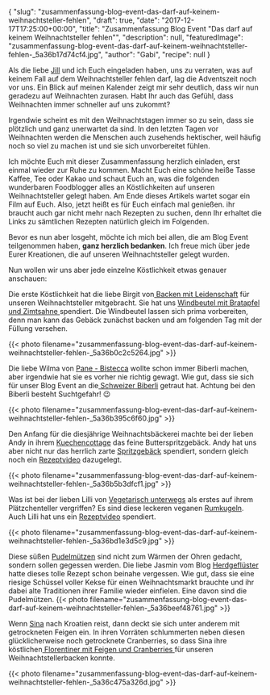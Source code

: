 {
    "slug": "zusammenfassung-blog-event-das-darf-auf-keinem-weihnachtsteller-fehlen",
    "draft": true,
    "date": "2017-12-17T17:25:00+00:00",
    "title": "Zusammenfassung Blog Event \"Das darf auf keinem Weihnachtsteller fehlen\"",
    "description": null,
    "featuredImage": "zusammenfassung-blog-event-das-darf-auf-keinem-weihnachtsteller-fehlen-_5a36b17d74cf4.jpg",
    "author": "Gabi",
    "recipe": null
}

Als die liebe [Jill](http://www.kleineskuliversum.com/ "Jill") und ich Euch eingeladen haben, uns zu verraten, was auf keinem Fall auf dem Weihnachtsteller fehlen darf, lag die Adventszeit noch vor uns. Ein Blick auf meinen Kalender zeigt mir sehr deutlich, dass wir nun geradezu auf Weihnachten zurasen. Habt Ihr auch das Gefühl, dass Weihnachten immer schneller auf uns zukommt?

Irgendwie scheint es mit den Weihnachtstagen immer so zu sein, dass sie plötzlich und ganz unerwartet da sind. In den letzten Tagen vor Weihnachten werden die Menschen auch zusehends hektischer, weil häufig noch so viel zu machen ist und sie sich unvorbereitet fühlen.

Ich möchte Euch mit dieser Zusammenfassung herzlich einladen, erst einmal wieder zur Ruhe zu kommen. Macht Euch eine schöne heiße Tasse Kaffee, Tee oder Kakao und schaut Euch an, was die folgenden wunderbaren Foodblogger alles an Köstlichkeiten auf unseren Weihnachtsteller gelegt haben. Am Ende dieses Artikels wartet sogar ein Film auf Euch. Also, jetzt heißt es für Euch einfach mal genießen. ihr braucht auch gar nicht mehr nach Rezepten zu suchen, denn Ihr erhaltet die Links zu sämtlichen Rezepten natürlich gleich im Folgenden.

Bevor es nun aber losgeht, möchte ich mich bei allen, die am Blog Event teilgenommen haben, **ganz herzlich bedanken**. Ich freue mich über jede Eurer Kreationen, die auf unseren Weihnachtsteller gelegt wurden.

Nun wollen wir uns aber jede einzelne Köstlichkeit etwas genauer anschauen:

Die erste Köstlichkeit hat die liebe Birgit von[ Backen mit Leidenschaft](https://backenmitleidenschaftblog.wordpress.com/ " Backen mit Leidenschaft") für unseren Weihnachtsteller mitgebracht. Sie hat uns [Windbeutel mit Bratapfel und Zimtsahne ](https://backenmitleidenschaftblog.wordpress.com/2017/11/29/windbeutel-mit-bratapfel-und-zimtsahne/ "Windbeutel mit Bratapfel und Zimtsahne ")spendiert. Die Windbeutel lassen sich prima vorbereiten, denn man kann das Gebäck zunächst backen und am folgenden Tag mit der Füllung versehen.

{{< photo filename="zusammenfassung-blog-event-das-darf-auf-keinem-weihnachtsteller-fehlen-_5a36b0c2c5264.jpg" >}}

Die liebe Wilma von [Pane - Bistecca](http://pane-bistecca.com/index.html "Pane - Bistecca") wollte schon immer Biberli machen, aber irgendwie hat sie es vorher nie richtig gewagt. Wie gut, dass sie sich für unser Blog Event an die[ Schweizer Biberli](http://pane-bistecca.com/rezepte-recipe-blog/schweizer-biberli " Schweizer Biberli") getraut hat. Achtung bei den Biberli besteht Suchtgefahr! 😉

{{< photo filename="zusammenfassung-blog-event-das-darf-auf-keinem-weihnachtsteller-fehlen-_5a36b395c6f60.jpg" >}}

Den Anfang für die diesjährige Weihnachtsbäckerei machte bei der lieben Andy in ihrem [Kuechencottage](http://kuechencottage.de/ "Kuechencottage") das feine Butterspritzgebäck. Andy hat uns aber nicht nur das herrlich zarte [Spritzgebäck](http://kuechencottage.de/butterspritzgebaeck/ "Spritzgebäck") spendiert, sondern gleich noch ein [Rezeptvideo](https://www.youtube.com/watch?v=xJf6mHNcp-E "Rezeptvideo") dazugelegt.

{{< photo filename="zusammenfassung-blog-event-das-darf-auf-keinem-weihnachtsteller-fehlen-_5a36b5b3dfcf1.jpg" >}}

Was ist bei der lieben Lilli von [Vegetarisch unterwegs](http://vegetarisch-unterwegs.blogspot.de/ "Vegetarisch unterwegs") als erstes auf ihrem Plätzchenteller vergriffen? Es sind diese leckeren veganen [Rumkugeln](http://vegetarisch-unterwegs.blogspot.de/2017/12/weihnachtliche-rumkugeln-black-white.html "Rumkugeln "). Auch Lilli hat uns ein [Rezeptvideo](https://www.youtube.com/watch?v=DQbPhsfzCC0 "Rezeptvideo") spendiert.

{{< photo filename="zusammenfassung-blog-event-das-darf-auf-keinem-weihnachtsteller-fehlen-_5a36bd1e3d5c9.jpg" >}}

Diese süßen [Pudelmützen](http://herdgefluester.de/pudelmuetzen/ "Pudelmützen") sind nicht zum Wärmen der Ohren gedacht, sondern sollen gegessen werden. Die liebe Jasmin vom Blog [Herdgeflüster](http://herdgefluester.de/ "Herdgeflüster") hatte dieses tolle Rezept schon beinahe vergessen. Wie gut, dass sie eine riesige Schüssel voller Kekse für einen Weihnachtsmarkt brauchte und ihr dabei alte Traditionen ihrer Familie wieder einfielen. Eine davon sind die Pudelmützen.
{{< photo filename="zusammenfassung-blog-event-das-darf-auf-keinem-weihnachtsteller-fehlen-_5a36beef48761.jpg" >}}

Wenn [Sina](https://giftigeblonde.com/ "Sina") nach Kroatien reist, dann deckt sie sich unter anderem mit getrockneten Feigen ein. In ihren Vorräten schlummerten neben diesen glücklicherweise noch getrocknete Cranberries, so dass Sina ihre köstlichen[ Florentiner mit Feigen und Cranberries ](https://giftigeblonde.com/2017/12/07/florentiner-mit-feigen-und-cranberries/ " Florentiner mit Feigen und Cranberries ")für unseren Weihnachtstellerbacken konnte.

{{< photo filename="zusammenfassung-blog-event-das-darf-auf-keinem-weihnachtsteller-fehlen-_5a36c475a326d.jpg" >}}